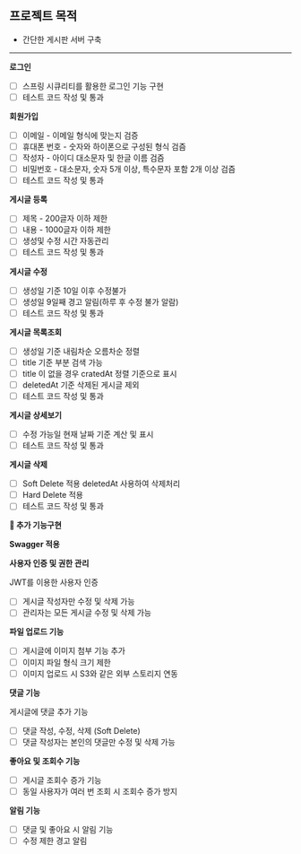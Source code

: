 ## 프로젝트 목적
- 간단한 게시판 서버 구축

---

**로그인**

- [ ]  스프링 시큐리티를 활용한 로그인 기능 구현
- [ ]  테스트 코드 작성 및 통과

**회원가입**

- [ ]  이메일 - 이메일 형식에 맞는지 검증
- [ ]  휴대폰 번호 - 숫자와 하이폰으로 구성된 형식 검즘
- [ ]  작성자 - 아이디 대소문자 및 한글 이름 검즘
- [ ]  비밀번호 - 대소문자, 숫자 5개 이상, 특수문자 포함 2개 이상 검즘
- [ ]  테스트 코드 작성 및 통과

**게시글 등록**

- [ ]  제목 - 200글자 이하 제한
- [ ]  내용 - 1000글자 이하 제한
- [ ]  생성및 수정 시간 자동관리
- [ ]  테스트 코드 작성 및 통과

**게시글 수정**

- [ ]  생성일 기준 10일 이후 수정불가
- [ ]  생성일 9일째 경고 알림(하루 후 수정 불가 알람)
- [ ]  테스트 코드 작성 및 통과

**게시글 목록조회**

- [ ]  생성일 기준 내림차순 오름차순 정렬
- [ ]  title 기준 부분 검색 가능
- [ ]  title 이 없을 경우 cratedAt 정렬 기준으로 표시
- [ ]  deletedAt 기준 삭제된 게시글 제외
- [ ]  테스트 코드 작성 및 통과

**게시글 상세보기**

- [ ]  수정 가능일 현재 날짜 기준 계산 및 표시
- [ ]  테스트 코드 작성 및 통과

**게시글 삭제**

- [ ]  Soft Delete 적용 deletedAt 사용하여 삭제처리
- [ ]  Hard Delete 적용
- [ ]  테스트 코드 작성 및 통과

**📌 추가 기능구현**

**Swagger 적용**

**사용자 인증 및 권한 관리**

JWT를 이용한 사용자 인증

- [ ]  게시글 작성자만 수정 및 삭제 가능
- [ ]  관리자는 모든 게시글 수정 및 삭제 가능

**파일 업로드 기능**

- [ ]  게시글에 이미지 첨부 기능 추가
- [ ]  이미지 파일 형식 크기 제한
- [ ]  이미지 업로드 시 S3와 같은 외부 스토리지 연동

**댓글 기능**

게시글에 댓글 추가 기능

- [ ]  댓글 작성, 수정, 삭제 (Soft Delete)
- [ ]  댓글 작성자는 본인의 댓글만 수정 및 삭제 가능

**좋아요 및 조회수 기능**

- [ ]  게시글 조회수 증가 기능
- [ ]  동일 사용자가 여러 번 조회 시 조회수 증가 방지

**알림 기능**

- [ ]  댓글 및 좋아요 시 알림 기능
- [ ]  수정 제한 경고 알림